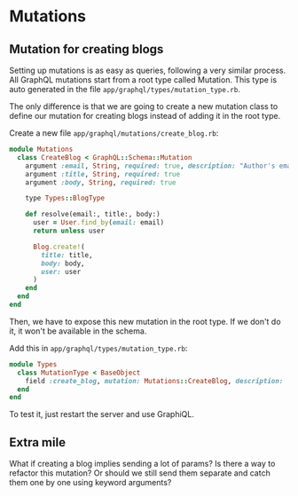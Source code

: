 # Mutations

## Mutation for creating blogs

Setting up mutations is as easy as queries, following a very similar process. All GraphQL mutations start from a root type called Mutation. This type is auto generated in the file `app/graphql/types/mutation_type.rb`.

The only difference is that we are going to create a new mutation class to define our mutation for creating blogs instead of adding it in the root type.

Create a new file `app/graphql/mutations/create_blog.rb`:

```ruby
module Mutations
  class CreateBlog < GraphQL::Schema::Mutation
    argument :email, String, required: true, description: "Author's email"
    argument :title, String, required: true
    argument :body, String, required: true

    type Types::BlogType

    def resolve(email:, title:, body:)
      user = User.find_by(email: email)
      return unless user

      Blog.create!(
        title: title,
        body: body,
        user: user
      )
    end
  end
end
```

Then, we have to expose this new mutation in the root type. If we don't do it, it won't be available in the schema.

Add this in `app/graphql/types/mutation_type.rb`:

```ruby
module Types
  class MutationType < BaseObject
    field :create_blog, mutation: Mutations::CreateBlog, description: 'Create new blog'
  end
end
```

To test it, just restart the server and use GraphiQL.

## Extra mile

What if creating a blog implies sending a lot of params? Is there a way to refactor this mutation? Or should we still send them separate and catch them one by one using keyword arguments?
